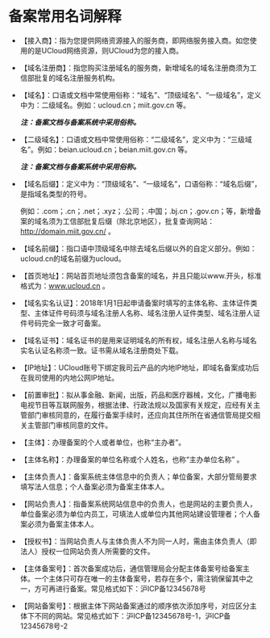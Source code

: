 

# 备案常用名词解释

- 【接入商】：指为您提供网络资源接入的服务商，即网络服务接入商。如您使用的是UCloud网络资源，则UCloud为您的接入商。  

- 【域名注册商】：指您购买注册域名的服务商，新增域名的域名注册商须为工信部批复的域名注册服务机构。  

- 【域名】：口语或文档中常使用俗称：“域名”、“顶级域名”、“一级域名”，定义中为：二级域名。例如：ucloud.cn；miit.gov.cn 等。

  ***注：备案文档与备案系统中采用俗称。***

- 【二级域名】：口语或文档中常使用俗称：“二级域名”，定义中为：“三级域名”。例如：beian.ucloud.cn；beian.miit.gov.cn 等。

  ***注：备案文档与备案系统中采用俗称。***

- 【域名后缀】：定义中为：“顶级域名”、“一级域名”，口语俗称：“域名后缀”，是指域名类型的符号。

  例如：.com；.cn；.net；.xyz；.公司；.中国；.bj.cn；.gov.cn；等，新增备案的域名须为工信部批复后缀（除北京地区），批复查询网站：http://domain.miit.gov.cn/ 。

- 【域名前缀】：指口语中顶级域名中除去域名后缀以外的自定义部分。例如：ucloud.cn的域名前缀为ucloud。

- 【首页地址】：网站首页地址须包含备案的域名，并且只能以www.开头，标准格式为：www.ucloud.cn 。

- 【域名实名认证】：2018年1月1日起申请备案时填写的主体名称、主体证件类型、主体证件号码须与域名注册人名称、域名注册人证件类型、域名注册人证件号码完全一致才可备案。  

- 【域名证书】：域名证书的是用来证明域名的所有权，域名注册人名称与域名实名认证名称须一致。证书需从域名注册商处下载。  

- 【IP地址】：UCloud账号下绑定我司云产品的内地IP地址，即域名备案成功后在我司使用的内地公网IP地址。

- 【前置审批】：拟从事金融、新闻，出版，药品和医疗器械，文化，广播电影电视节目等互联网服务，根据法律、行政法规以及国家有关规定，应经有关主管部门审核同意的，在履行备案手续时，还应向其住所所在省通信管局提交相关主管部门审核同意的文件。  

- 【主体】：办理备案的个人或者单位，也称“主办者”。  

- 【主体名称】：办理备案的单位名称或个人姓名，也称“主办单位名称” 。

- 【主体负责人】：备案系统主体信息中的负责人；单位备案，大部分管局要求填写法人信息；个人备案必须为备案主体本人。  

- 【网站负责人】：指备案系统网站信息中的负责人，也是网站的主要负责人，单位备案必须为单位内员工，可填法人或单位内其他网站建设管理者；个人备案必须为备案主体本人。  

- 【授权书】：当网站负责人与主体负责人不为同一人时，需由主体负责人（即法人）授权一位网站负责人所需要的文件。 

- 【主体备案号】：首次备案成功后，通信管理局会分配主体备案号给备案主体。一个主体只可存在唯一的主体备案号，若存在多个，需注销保留其中之一，方可再进行备案。常见格式如下：沪ICP备12345678号  

- 【网站备案号】：根据主体下网站备案通过的顺序依次添加序号，对应区分主体下不同的网站。常见格式如下：沪ICP备12345678号-1，沪ICP备12345678号-2  